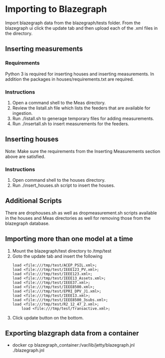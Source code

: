 # Importing to Blazegraph

Import blazegraph data from the blazegraph/tests folder.  From the blazegraph ui click the update tab and then upload 
each of the .xml files in the directory.

## Inserting measurements

### Requirements

Python 3 is required for inserting houses and inserting measurements.  In addition the packages in houses/requirements.txt
are required.

### Instructions

 1. Open a command shell to the Meas directory.
 2. Review the listall.sh file which lists the feeders that are available for ingestion.
 3. Run ./listall.sh to generage temporary files for adding measurements.
 4. Run ./insertall.sh to insert measurements for the feeders.
 
## Inserting houses

Note: Make sure the requirements from the Inserting Measurements section above are satisfied.

### Instructions

 1. Open command shell to the houses directory.
 2. Run ./insert_houses.sh script to insert the houses.
 
## Additional Scripts

There are drophouses.sh as well as dropmeasurement.sh scripts available in the houses and Meas directories as well for
removing those from the blazegraph database.

## Importing more than one model at a time

 1. Mount the blazegraph/test directory to /tmp/test
 1. Goto the update tab and insert the following 
    ````
    load <file:///tmp/test/ACEP_PSIL.xml>;
    load <file:///tmp/test/IEEE123_PV.xml>;
    load <file:///tmp/test/IEEE123.xml>;
    load <file:///tmp/test/IEEE13_Assets.xml>;
    load <file:///tmp/test/IEEE37.xml>;
    load <file:///tmp/test/IEEE8500.xml>;
    load <file:///tmp/test/EPRI_DPV_J1.xml>;
    load <file:///tmp/test/IEEE13.xml>;
    load <file:///tmp/test/IEEE8500_3subs.xml>;
    load <file:///tmp/test/R2_12_47_2.xml>;
		load <file:///tmp/test/Transactive.xml>;
    ````
 1. Click update button on the bottom.
 
## Exporting blazgraph data from a container

- docker cp blazegraph_container:/var/lib/jetty/blazegraph.jnl ./blazegraph.jnl
